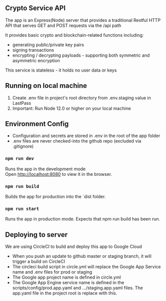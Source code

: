 
## Crypto Service API

The app is an Express(Node) server that provides a traditional Restful HTTP API that serves GET and POST requests via the /api path

It provides basic crypto and blockchain-related functions including:

* generating public/private key pairs
* signing transactions
* encrypting / decrypting payloads - supporting both symmetric and asymmetric encryption

This service is stateless - it holds no user data or keys

## Running on local machine

1. Create .env file in project's root directory from .env.staging value in LastPass
2. Important: Run Node 12.0 or higher on your local machine

## Environment Config
* Configuration and secrets are stored in .env in the root of the app folder
* .env files are never checked-into the github repo (excluded via .gitignore)


### `npm run dev`

Runs the app in the development mode<br>
Open [http://localhost:8080](http://localhost:8080) to view it in the browser.

### `npm run build`

Builds the app for production into the `dist folder.<br>

### `npm run start`

Runs the app in production mode. Expects that npm run build has been run.<br>


## Deploying to server

We are using CircleCI to build and deploy this app to Google Cloud

* When you push an update to github master or staging branch, it will trigger a build on CircleCI <br>
* The circleci build script in circle.yml will replace the Google App Service name and .env files for prod or staging<br>
* The Google app project name is defined in circle.yml
* The Google App Engine service name is defined in the scripts/config/prod.app.yaml and .../staging.app.yaml files. The app.yaml file in the project root is replace with this.<br>

